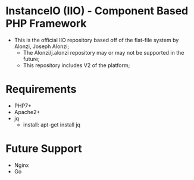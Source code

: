 # InstanceIO (IIO) - Component Based PHP Framework
* This is the official IIO repository based off of the flat-file system by Alonzi, Joseph Alonzi;
  * The Alonzi/j.alonzi repository may or may not be supported in the future;
  * This repository includes V2 of the platform;

# Requirements
* PHP7+
* Apache2+
* jq
  * install: apt-get install jq

# Future Support
* Nginx
* Go
